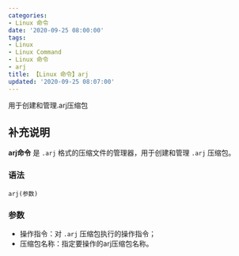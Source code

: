 ```yaml
---
categories:
- Linux 命令
date: '2020-09-25 08:00:00'
tags:
- Linux
- Linux Command
- Linux 命令
- arj
title: 【Linux 命令】arj
updated: '2020-09-25 08:07:00'
---
```


用于创建和管理.arj压缩包

## 补充说明

**arj命令** 是 `.arj` 格式的压缩文件的管理器，用于创建和管理 `.arj` 压缩包。

###  语法

```shell
arj(参数)
```

###  参数

*  操作指令：对  `.arj` 压缩包执行的操作指令；
*  压缩包名称：指定要操作的arj压缩包名称。


<!-- Linux命令行搜索引擎：https://jaywcjlove.github.io/linux-command/ -->